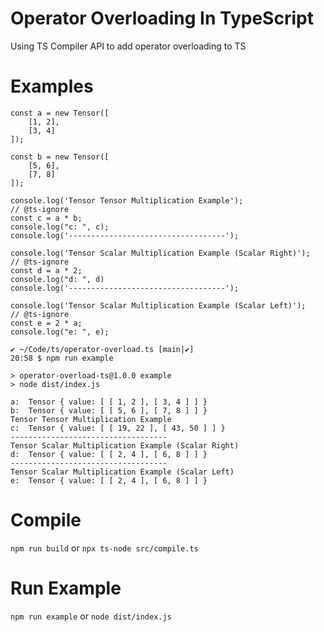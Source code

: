 # Operator Overloading In TypeScript
Using TS Compiler API to add operator overloading to TS

# Examples
```
const a = new Tensor([
    [1, 2],
    [3, 4]
]);

const b = new Tensor([
    [5, 6],
    [7, 8]
]);

console.log('Tensor Tensor Multiplication Example');
// @ts-ignore
const c = a * b;
console.log("c: ", c);
console.log('-----------------------------------');

console.log('Tensor Scalar Multiplication Example (Scalar Right)');
// @ts-ignore
const d = a * 2;
console.log("d: ", d)
console.log('-----------------------------------');

console.log('Tensor Scalar Multiplication Example (Scalar Left)');
// @ts-ignore
const e = 2 * a;
console.log("e: ", e);
```

```
✔ ~/Code/ts/operator-overload.ts [main|✔] 
20:58 $ npm run example

> operator-overload-ts@1.0.0 example
> node dist/index.js

a:  Tensor { value: [ [ 1, 2 ], [ 3, 4 ] ] }
b:  Tensor { value: [ [ 5, 6 ], [ 7, 8 ] ] }
Tensor Tensor Multiplication Example
c:  Tensor { value: [ [ 19, 22 ], [ 43, 50 ] ] }
-----------------------------------
Tensor Scalar Multiplication Example (Scalar Right)
d:  Tensor { value: [ [ 2, 4 ], [ 6, 8 ] ] }
-----------------------------------
Tensor Scalar Multiplication Example (Scalar Left)
e:  Tensor { value: [ [ 2, 4 ], [ 6, 8 ] ] }
```

# Compile
`npm run build` or `npx ts-node src/compile.ts`

# Run Example
`npm run example` or `node dist/index.js`